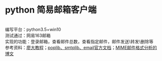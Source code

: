 **python 简易邮箱客户端**
========
</br>编写平台：python3.5+win10
</br>测试通过：网易163邮箱
</br>实现的功能：登录邮箱，查看邮件总数，查看指定邮件，邮件发送\转发\删除等
</br>参考资料：[廖大教程](http://www.liaoxuefeng.com/wiki/0014316089557264a6b348958f449949df42a6d3a2e542c000)；[poplib、smtplib、email官方文档](https://docs.python.org/3/library/poplib.html)；[MIME邮件格式分析的博文](blog.csdn.net/xjbclz/article/details/51912725)
